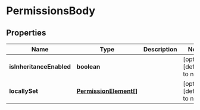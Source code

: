# PermissionsBody

## Properties
Name | Type | Description | Notes
------------ | ------------- | ------------- | -------------
**isInheritanceEnabled** | **boolean** |  | [optional] [default to null]
**locallySet** | [**PermissionElement[]**](PermissionElement.md) |  | [optional] [default to null]


